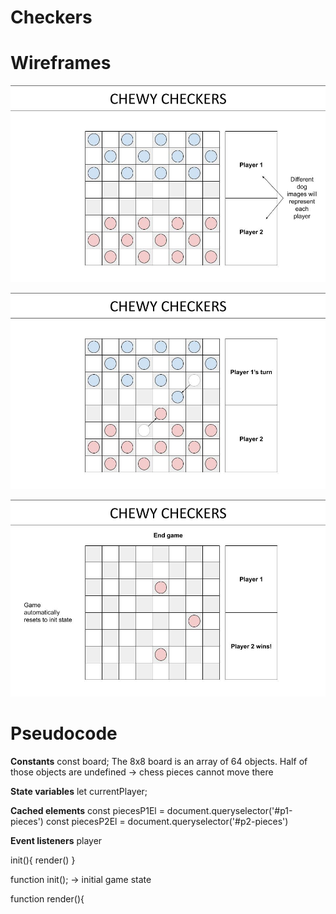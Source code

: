 # Checkers

# Wireframes
 ![AltText](planning/wireframe1.jpg)

 ![AltText](planning/wireframe2.jpg)

 ![AltText](planning/wireframe3.jpg)

# Pseudocode
**Constants**
const board;
The 8x8 board is an array of 64 objects. Half of those objects are undefined -> chess pieces cannot move there

**State variables**
let currentPlayer;

**Cached elements**
const piecesP1El = document.queryselector('#p1-pieces')
const piecesP2El = document.queryselector('#p2-pieces')


**Event listeners**
player

init(){
  render()
}

function init(); -> initial game state

function render(){


